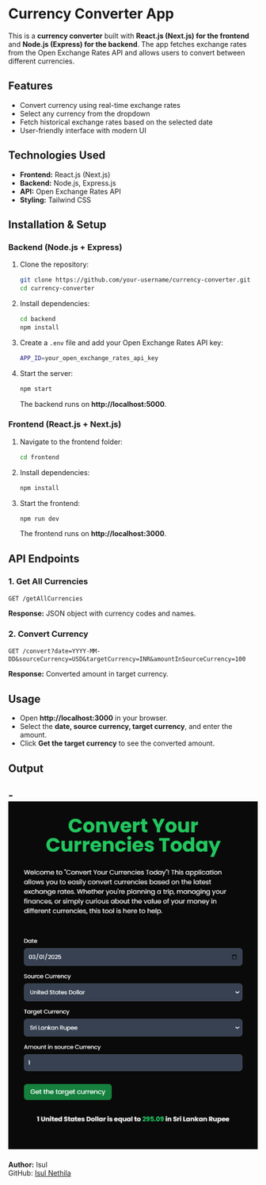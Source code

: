 # Currency Converter App

This is a **currency converter** built with **React.js (Next.js) for the frontend** and **Node.js (Express) for the backend**. The app fetches exchange rates from the Open Exchange Rates API and allows users to convert between different currencies.

## Features
- Convert currency using real-time exchange rates
- Select any currency from the dropdown
- Fetch historical exchange rates based on the selected date
- User-friendly interface with modern UI

## Technologies Used
- **Frontend:** React.js (Next.js)
- **Backend:** Node.js, Express.js
- **API:** Open Exchange Rates API
- **Styling:** Tailwind CSS

## Installation & Setup

### Backend (Node.js + Express)
1. Clone the repository:
   ```sh
   git clone https://github.com/your-username/currency-converter.git
   cd currency-converter
   ```
2. Install dependencies:
   ```sh
   cd backend
   npm install
   ```
3. Create a `.env` file and add your Open Exchange Rates API key:
   ```sh
   APP_ID=your_open_exchange_rates_api_key
   ```
4. Start the server:
   ```sh
   npm start
   ```
   The backend runs on **http://localhost:5000**.

### Frontend (React.js + Next.js)
1. Navigate to the frontend folder:
   ```sh
   cd frontend
   ```
2. Install dependencies:
   ```sh
   npm install
   ```
3. Start the frontend:
   ```sh
   npm run dev
   ```
   The frontend runs on **http://localhost:3000**.

## API Endpoints
### 1. Get All Currencies
```
GET /getAllCurrencies
```
**Response:** JSON object with currency codes and names.

### 2. Convert Currency
```
GET /convert?date=YYYY-MM-DD&sourceCurrency=USD&targetCurrency=INR&amountInSourceCurrency=100
```
**Response:** Converted amount in target currency.

## Usage
- Open **http://localhost:3000** in your browser.
- Select the **date, source currency, target currency**, and enter the amount.
- Click **Get the target currency** to see the converted amount.



## Output
-![Currency Converter Output](https://github.com/isulnethila/Currency-exchange-rates-tracker-and-analyzer/blob/main/output/Screenshot%202025-03-04%20013756.png?raw=true)
---

**Author:**  Isul  
GitHub: [Isul Nethila](https://github.com/isulnethila)




